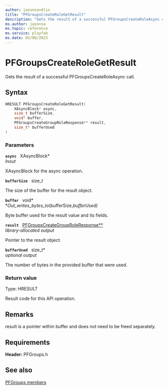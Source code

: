 ```yaml
---
author: jasonsandlin
title: "PFGroupsCreateRoleGetResult"
description: "Gets the result of a successful PFGroupsCreateRoleAsync call."
ms.author: jasonsa
ms.topic: reference
ms.service: playfab
ms.date: 03/09/2023
---
```


# PFGroupsCreateRoleGetResult  

Gets the result of a successful PFGroupsCreateRoleAsync call.  

## Syntax  
  
```cpp
HRESULT PFGroupsCreateRoleGetResult(  
    XAsyncBlock* async,  
    size_t bufferSize,  
    void* buffer,  
    PFGroupsCreateGroupRoleResponse** result,  
    size_t* bufferUsed  
)  
```  
  
### Parameters  
  
**`async`** &nbsp; XAsyncBlock*  
*_Inout_*  
  
XAsyncBlock for the async operation.  
  
**`bufferSize`** &nbsp; size_t  
  
The size of the buffer for the result object.  
  
**`buffer`** &nbsp; void*  
*_Out_writes_bytes_to_(bufferSize,*bufferUsed)*  
  
Byte buffer used for the result value and its fields.  
  
**`result`** &nbsp; [PFGroupsCreateGroupRoleResponse**](../../pfgroupstypes/structs/pfgroupscreategrouproleresponse.md)  
*library-allocated output*  
  
Pointer to the result object.  
  
**`bufferUsed`** &nbsp; size_t*  
*optional output*  
  
The number of bytes in the provided buffer that were used.  
  
  
### Return value
Type: HRESULT
  
Result code for this API operation.
  
## Remarks  
  
result is a pointer within buffer and does not need to be freed separately.
  
## Requirements  
  
**Header:** PFGroups.h
  
## See also  
[PFGroups members](../pfgroups_members.md)  

  
  
